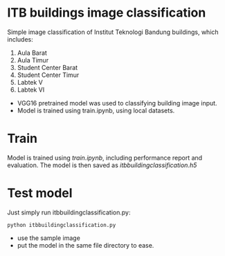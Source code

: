 # ITB buildings image classification
Simple image classification of Institut Teknologi Bandung buildings, which includes:
1. Aula Barat
2. Aula Timur
3. Student Center Barat
4. Student Center Timur
5. Labtek V
6. Labtek VI
* VGG16 pretrained model was used to classifying building image input.
* Model is trained using train.ipynb, using local datasets.

# Train
Model is trained using *train.ipynb*, including performance report and evaluation.
The model is then saved as *itbbuildingclassification.h5*

# Test model 
Just simply run itbbuildingclassification.py:
```
python itbbuildingclassification.py
```
- use the sample image
- put the model in the same file directory to ease.
